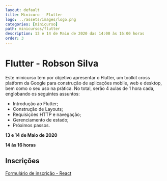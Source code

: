 ```yaml
---
layout: default
title: Minicuro - Flutter
logo: ../assets/images/logo.png
categories: [minicurso]
path: minicursos/flutter
description: 13 e 14 de Maio de 2020 das 14:00 às 16:00 horas
order: 3
---
```


# Flutter - Robson Silva

Este minicurso tem por objetivo apresentar o Flutter, um toolkit cross platform da Google para construção de aplicações mobile, web e desktop, bem como o seu uso na prática. No total, serão 4 aulas de 1 hora cada, englobando os seguintes assuntos:

* Introdução ao Flutter;
* Construção de Layouts;
* Requisições HTTP e navegação;
* Gerenciamento de estado;
* Próximos passos.


<i class="fa fa-calendar-check-o" aria-hidden="true" style="color: #159957"></i>  **13 e 14 de Maio de 2020**

<i class="fa fa-clock-o" aria-hidden="true" style="color: #159957"></i> **14 às 16 horas**

## Inscrições

[Formulário de inscrição - React](https://bit.ly/3fu3k2j)